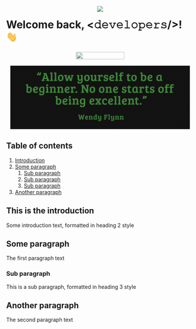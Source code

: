 <!--💬GREETINGSTITLE / 🌐WEBSITE: https://github.com/denvercoder1/readme-typing-svg -->
<p align="center" style="margin-right: 0px;">
 <img src="https://readme-typing-svg.herokuapp.com?font=Orbitron&size=40&color=%2379A500&height=67&duration=3000&center=true&lines=%F0%9F%85%B6%F0%9F%86%81%F0%9F%85%B4%F0%9F%85%B4%F0%9F%86%83%F0%9F%85%B8%F0%9F%85%BD%F0%9F%85%B6%F0%9F%86%82" height="60">
</p>
<h1 style="margin-top: 0px;"> Welcome back, <𝚍𝚎𝚟𝚎𝚕𝚘𝚙𝚎𝚛𝚜/>! <img src="https://github.com/ABSphreak/ABSphreak/blob/master/gifs/Hi.gif" width="30"></h1>

<!--💬QUOTESTITLE / 🌐WEBSITE: https://textanim.com/ -->
<p align="center">
<img src="https://i.imgur.com/OFloXS3.gif" height="20" width="130">
<!--💬🃏QUOTESCARD / 🌐WEBSITE: https://github.com/PiyushSuthar/github-readme-quotes#Demo & https://github.com/shravan20/github-readme-quotes -->
<p align="center">
<img src="../../assets/images/beginner-quote.png" height="170">
<p align="center">

## Table of contents
1. [Introduction](#Introduction)
2. [Some paragraph](#paragraph1)
    1. [Sub paragraph](#subparagraph1)
    2. [Sub paragraph](#subparagraph1)
    3. [Sub paragraph](#subparagraph1)
3. [Another paragraph](#paragraph2)

## This is the introduction <a name="Introduction"></a>
Some introduction text, formatted in heading 2 style

## Some paragraph <a name="paragraph1"></a>
The first paragraph text

### Sub paragraph <a name="subparagraph1"></a>
This is a sub paragraph, formatted in heading 3 style

## Another paragraph <a name="paragraph2"></a>
The second paragraph text
